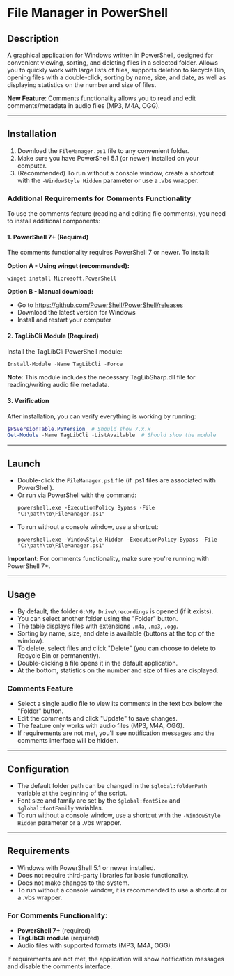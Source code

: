 # File Manager in PowerShell

## Description

A graphical application for Windows written in PowerShell, designed for convenient viewing, sorting, and deleting files in a selected folder. Allows you to quickly work with large lists of files, supports deletion to Recycle Bin, opening files with a double-click, sorting by name, size, and date, as well as displaying statistics on the number and size of files.

**New Feature**: Comments functionality allows you to read and edit comments/metadata in audio files (MP3, M4A, OGG).

---

## Installation

1. Download the `FileManager.ps1` file to any convenient folder.
2. Make sure you have PowerShell 5.1 (or newer) installed on your computer.
3. (Recommended) To run without a console window, create a shortcut with the `-WindowStyle Hidden` parameter or use a .vbs wrapper.

### Additional Requirements for Comments Functionality

To use the comments feature (reading and editing file comments), you need to install additional components:

#### 1. PowerShell 7+ (Required)
The comments functionality requires PowerShell 7 or newer. To install:

**Option A - Using winget (recommended):**
```
winget install Microsoft.PowerShell
```

**Option B - Manual download:**
- Go to https://github.com/PowerShell/PowerShell/releases
- Download the latest version for Windows
- Install and restart your computer

#### 2. TagLibCli Module (Required)
Install the TagLibCli PowerShell module:

```powershell
Install-Module -Name TagLibCli -Force
```

**Note**: This module includes the necessary TagLibSharp.dll file for reading/writing audio file metadata.

#### 3. Verification
After installation, you can verify everything is working by running:
```powershell
$PSVersionTable.PSVersion  # Should show 7.x.x
Get-Module -Name TagLibCli -ListAvailable  # Should show the module
```

---

## Launch

- Double-click the `FileManager.ps1` file (if .ps1 files are associated with PowerShell).
- Or run via PowerShell with the command:
  ```
  powershell.exe -ExecutionPolicy Bypass -File "C:\path\to\FileManager.ps1"
  ```
- To run without a console window, use a shortcut:
  ```
  powershell.exe -WindowStyle Hidden -ExecutionPolicy Bypass -File "C:\path\to\FileManager.ps1"
  ```

**Important**: For comments functionality, make sure you're running with PowerShell 7+.

---

## Usage

- By default, the folder `G:\My Drive\recordings` is opened (if it exists).
- You can select another folder using the "Folder" button.
- The table displays files with extensions `.m4a`, `.mp3`, `.ogg`.
- Sorting by name, size, and date is available (buttons at the top of the window).
- To delete, select files and click "Delete" (you can choose to delete to Recycle Bin or permanently).
- Double-clicking a file opens it in the default application.
- At the bottom, statistics on the number and size of files are displayed.

### Comments Feature
- Select a single audio file to view its comments in the text box below the "Folder" button.
- Edit the comments and click "Update" to save changes.
- The feature only works with audio files (MP3, M4A, OGG).
- If requirements are not met, you'll see notification messages and the comments interface will be hidden.

---

## Configuration

- The default folder path can be changed in the `$global:folderPath` variable at the beginning of the script.
- Font size and family are set by the `$global:fontSize` and `$global:fontFamily` variables.
- To run without a console window, use a shortcut with the `-WindowStyle Hidden` parameter or a .vbs wrapper.

---

## Requirements

- Windows with PowerShell 5.1 or newer installed.
- Does not require third-party libraries for basic functionality.
- Does not make changes to the system.
- To run without a console window, it is recommended to use a shortcut or a .vbs wrapper.

### For Comments Functionality:
- **PowerShell 7+** (required)
- **TagLibCli module** (required)
- Audio files with supported formats (MP3, M4A, OGG)

If requirements are not met, the application will show notification messages and disable the comments interface.
